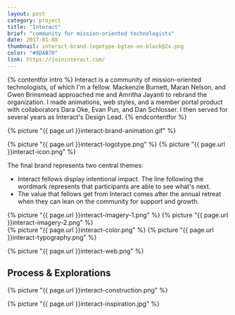 ```yaml
---
layout: post
category: project
title: "Interact"
brief: "community for mission-oriented technologists"
date: 2017-01-08
thumbnail: interact-brand-logotype-bgtan-on-black@2x.png
color: "#8DAB70"
link: https://joininteract.com/
---
```


{% contentfor intro %}
Interact is a community of mission-oriented technologists, of which I'm a fellow. Mackenzie Burnett, Maran Nelson, and Gwen Brinsmead approached me and Amritha Jayanti to rebrand the organization. I made animations, web styles, and a member portal product with collaborators Dara Oke, Evan Pun, and Dan Schlosser. I then served for several years as Interact's Design Lead.
{% endcontentfor %}

{% picture "{{ page.url }}interact-brand-animation.gif" %}

{% picture "{{ page.url }}interact-logotype.png" %}
{% picture "{{ page.url }}interact-icon.png" %}

The final brand represents two central themes:
- Interact fellows display intentional impact. The line following the wordmark represents that participants are able to see what's next.
- The value that fellows get from Interact comes after the annual retreat when they can lean on the community for support and growth.

<div class="two-column">
{% picture "{{ page.url }}interact-imagery-1.png" %}
{% picture "{{ page.url }}interact-imagery-2.png" %}
</div>

<div class="two-column">
{% picture "{{ page.url }}interact-color.png" %}
{% picture "{{ page.url }}interact-typography.png" %}
</div>

{% picture "{{ page.url }}interact-web.png" %}


## Process & Explorations

{% picture "{{ page.url }}interact-construction.png" %}

{% picture "{{ page.url }}interact-inspiration.jpg" %}
